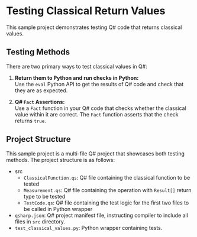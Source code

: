 # Testing Classical Return Values

This sample project demonstrates testing Q# code that returns classical values.

## Testing Methods

There are two primary ways to test classical values in Q#:

1. **Return them to Python and run checks in Python:**  
   Use the `eval` Python API to get the results of Q# code and check that they are as expected.

2. **Q# `Fact` Assertions:**  
   Use a `Fact` function in your Q# code that checks whether the classical value within it are correct. The `Fact` function asserts that the check returns `true`.

## Project Structure
This sample project is a multi-file Q# project that showcases both testing methods. The project structure is as follows:

- src
    - `ClassicalFunction.qs`: Q# file containing the classical function to be tested
    - `Measurement.qs`: Q# file containing the operation with `Result[]` return type to be tested
    - `TestCode.qs`: Q# file containing the test logic for the first two files to be called in Python wrapper
- `qsharp.json`: Q# project manifest file, instructing compiler to include all files in `src` directory.
- `test_classical_values.py`: Python wrapper containing tests.
